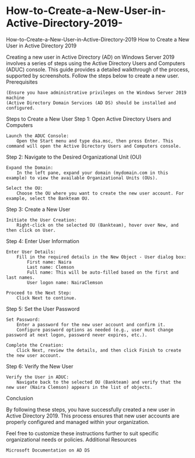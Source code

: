 # How-to-Create-a-New-User-in-Active-Directory-2019-
How-to-Create-a-New-User-in-Active-Directory-2019
How to Create a New User in Active Directory 2019

Creating a new user in Active Directory (AD) on Windows Server 2019 involves a series of steps using the Active Directory Users and Computers (ADUC) console. This guide provides a detailed walkthrough of the process, supported by screenshots. Follow the steps below to create a new user.
Prerequisites

    (Ensure you have administrative privileges on the Windows Server 2019 machine
    (Active Directory Domain Services (AD DS) should be installed and configured.

Steps to Create a New User
Step 1: Open Active Directory Users and Computers

    Launch the ADUC Console:
        Open the Start menu and type dsa.msc, then press Enter. This command will open the Active Directory Users and Computers console.

Step 2: Navigate to the Desired Organizational Unit (OU)

    Expand the Domain:
        In the left pane, expand your domain (mydomain.com in this example) to view the available Organizational Units (OUs).

    Select the OU:
        Choose the OU where you want to create the new user account. For example, select the Bankteam OU.

Step 3: Create a New User

    Initiate the User Creation:
        Right-click on the selected OU (Bankteam), hover over New, and then click on User.

Step 4: Enter User Information

    Enter User Details:
        Fill in the required details in the New Object - User dialog box:
            First name: Naira
            Last name: Clemson
            Full name: This will be auto-filled based on the first and last names.
            User logon name: NairaClemson

    Proceed to the Next Step:
        Click Next to continue.

Step 5: Set the User Password

    Set Password:
        Enter a password for the new user account and confirm it.
        Configure password options as needed (e.g., user must change password at next logon, password never expires, etc.).

    Complete the Creation:
        Click Next, review the details, and then click Finish to create the new user account.

Step 6: Verify the New User

    Verify the User in ADUC:
        Navigate back to the selected OU (Bankteam) and verify that the new user (Naira Clemson) appears in the list of objects.

Conclusion

By following these steps, you have successfully created a new user in Active Directory 2019. This process ensures that new user accounts are properly configured and managed within your organization.

Feel free to customize these instructions further to suit specific organizational needs or policies.
Additional Resources

    Microsoft Documentation on AD DS
